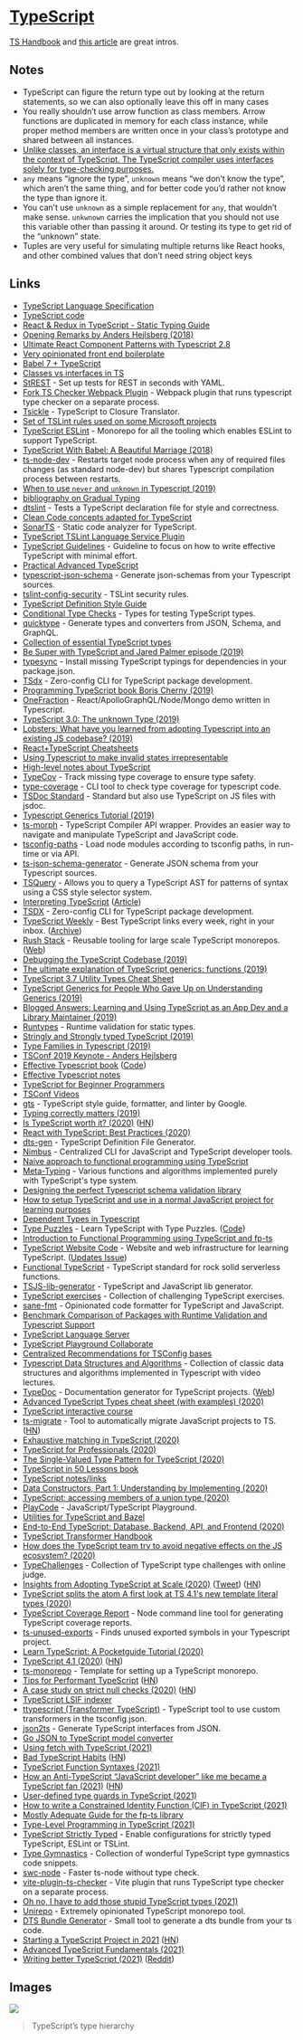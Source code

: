 # [TypeScript](https://www.typescriptlang.org/)

[TS Handbook](https://www.typescriptlang.org/docs/handbook/basic-types.html) and [this article](https://toddmotto.com/typescript-introduction) are great intros.

## Notes

- TypeScript can figure the return type out by looking at the return statements, so we can also optionally leave this off in many cases
- You really shouldn’t use arrow function as class members. Arrow functions are duplicated in memory for each class instance, while proper method members are written once in your class’s prototype and shared between all instances.
- [Unlike classes, an interface is a virtual structure that only exists within the context of TypeScript. The TypeScript compiler uses interfaces solely for type-checking purposes.](https://toddmotto.com/classes-vs-interfaces-in-typescript)
- `any` means “ignore the type”, `unknown` means “we don’t know the type”, which aren’t the same thing, and for better code you’d rather not know the type than ignore it.
- You can’t use `unknown` as a simple replacement for `any`, that wouldn’t make sense. `unkwnown` carries the implication that you should not use this variable other than passing it around. Or testing its type to get rid of the “unknown” state.
- Tuples are very useful for simulating multiple returns like React hooks, and other combined values that don't need string object keys

## Links

- [TypeScript Language Specification](https://github.com/Microsoft/TypeScript/blob/master/doc/spec.md)
- [TypeScript code](https://github.com/microsoft/TypeScript)
- [React & Redux in TypeScript - Static Typing Guide](https://github.com/piotrwitek/react-redux-typescript-guide)
- [Opening Remarks by Anders Hejlsberg (2018)](https://www.youtube.com/watch?v=wpgKd-rwnMw)
- [Ultimate React Component Patterns with Typescript 2.8](https://levelup.gitconnected.com/ultimate-react-component-patterns-with-typescript-2-8-82990c516935)
- [Very opinionated front end boilerplate](https://ts-react-boilerplate.js.org/)
- [Babel 7 + TypeScript](http://artsy.github.io/blog/2017/11/27/Babel-7-and-TypeScript/)
- [Classes vs interfaces in TS](https://toddmotto.com/classes-vs-interfaces-in-typescript)
- [StREST](https://github.com/eykhagen/strest) - Set up tests for REST in seconds with YAML.
- [Fork TS Checker Webpack Plugin](https://github.com/Realytics/fork-ts-checker-webpack-plugin) - Webpack plugin that runs typescript type checker on a separate process.
- [Tsickle](https://github.com/angular/tsickle) - TypeScript to Closure Translator.
- [Set of TSLint rules used on some Microsoft projects](https://github.com/Microsoft/tslint-microsoft-contrib)
- [TypeScript ESLint](https://github.com/typescript-eslint/typescript-eslint) - Monorepo for all the tooling which enables ESLint to support TypeScript.
- [TypeScript With Babel: A Beautiful Marriage (2018)](https://iamturns.com/typescript-babel/)
- [ts-node-dev](https://github.com/whitecolor/ts-node-dev) - Restarts target node process when any of required files changes (as standard node-dev) but shares Typescript compilation process between restarts.
- [When to use `never` and `unknown` in Typescript (2019)](https://blog.logrocket.com/when-to-use-never-and-unknown-in-typescript-5e4d6c5799ad)
- [bibliography on Gradual Typing](https://github.com/samth/gradual-typing-bib)
- [dtslint](https://github.com/Microsoft/dtslint) - Tests a TypeScript declaration file for style and correctness.
- [Clean Code concepts adapted for TypeScript](https://github.com/labs42io/clean-code-typescript)
- [SonarTS](https://github.com/SonarSource/SonarTS) - Static code analyzer for TypeScript.
- [TypeScript TSLint Language Service Plugin](https://github.com/Microsoft/typescript-tslint-plugin)
- [TypeScript Guidelines](https://github.com/unional/typescript-guidelines) - Guideline to focus on how to write effective TypeScript with minimal effort.
- [Practical Advanced TypeScript](https://egghead.io/courses/practical-advanced-typescript)
- [typescript-json-schema](https://github.com/YousefED/typescript-json-schema) - Generate json-schemas from your Typescript sources.
- [tslint-config-security](https://github.com/webschik/tslint-config-security) - TSLint security rules.
- [TypeScript Definition Style Guide](https://github.com/sindresorhus/typescript-definition-style-guide)
- [Conditional Type Checks](https://github.com/dsherret/conditional-type-checks) - Types for testing TypeScript types.
- [quicktype](https://github.com/quicktype/quicktype) - Generate types and converters from JSON, Schema, and GraphQL.
- [Collection of essential TypeScript types](https://github.com/sindresorhus/type-fest)
- [Be Super with TypeScript and Jared Palmer episode (2019)](https://overcast.fm/+N_6KEDwFo)
- [typesync](https://github.com/jeffijoe/typesync) - Install missing TypeScript typings for dependencies in your package.json.
- [TSdx](https://github.com/palmerhq/tsdx) - Zero-config CLI for TypeScript package development.
- [Programming TypeScript book Boris Cherny (2019)](https://www.oreilly.com/library/view/programming-typescript/9781492037644/)
- [OneFraction](https://github.com/TrillCyborg/onefraction) - React/ApolloGraphQL/Node/Mongo demo written in Typescript.
- [TypeScript 3.0: The unknown Type (2019)](https://mariusschulz.com/blog/typescript-3-0-the-unknown-type)
- [Lobsters: What have you learned from adopting Typescript into an existing JS codebase? (2019)](https://lobste.rs/s/3ucfhp/what_have_you_learned_from_adopting)
- [React+TypeScript Cheatsheets](https://github.com/typescript-cheatsheets/react-typescript-cheatsheet)
- [Using Typescript to make invalid states irrepresentable](http://www.javiercasas.com/articles/typescript-impossible-states-irrepresentable)
- [High-level notes about TypeScript](https://github.com/orta/typescript-notes)
- [TypeCov](https://github.com/codechecks/typecov) - Track missing type coverage to ensure type safety.
- [type-coverage](https://github.com/plantain-00/type-coverage) - CLI tool to check type coverage for typescript code.
- [TSDoc Standard](https://github.com/Raynos/tsdocstandard) - Standard but also use TypeScript on JS files with jsdoc.
- [Typescript Generics Tutorial (2019)](https://www.youtube.com/watch?v=nViEqpgwxHE)
- [ts-morph](https://github.com/dsherret/ts-morph) - TypeScript Compiler API wrapper. Provides an easier way to navigate and manipulate TypeScript and JavaScript code.
- [tsconfig-paths](https://github.com/dividab/tsconfig-paths) - Load node modules according to tsconfig paths, in run-time or via API.
- [ts-json-schema-generator](https://github.com/vega/ts-json-schema-generator) - Generate JSON schema from your Typescript sources.
- [TSQuery](https://github.com/phenomnomnominal/tsquery) - Allows you to query a TypeScript AST for patterns of syntax using a CSS style selector system.
- [Interpreting TypeScript](https://www.meetup.com/TypeScriptNYC/events/260291994/) ([Article](http://notes.eatonphil.com/interpreting-typescript.html))
- [TSDX](https://github.com/jaredpalmer/tsdx) - Zero-config CLI for TypeScript package development.
- [TypeScript Weekly](https://www.typescript-weekly.com/) - Best TypeScript links every week, right in your inbox. ([Archive](https://us14.campaign-archive.com/home?u=809daf9442ece0a92a3d65f99&id=5693c0ed42))
- [Rush Stack](https://github.com/microsoft/rushstack) - Reusable tooling for large scale TypeScript monorepos. ([Web](https://rushjs.io/))
- [Debugging the TypeScript Codebase (2019)](https://blog.andrewbran.ch/debugging-the-type-script-codebase/)
- [The ultimate explanation of TypeScript generics: functions (2019)](https://codewithstyle.info/TypeScript-generics-demystified/)
- [TypeScript 3.7 Utility Types Cheat Sheet](https://www.elsewebdevelopment.com/typescript-3-7-utility-types-printable-pdf-cheat-sheet/)
- [TypeScript Generics for People Who Gave Up on Understanding Generics (2019)](https://ts.chibicode.com/generics)
- [Blogged Answers: Learning and Using TypeScript as an App Dev and a Library Maintainer (2019)](https://blog.isquaredsoftware.com/2019/11/blogged-answers-learning-and-using-typescript/)
- [Runtypes](https://github.com/pelotom/runtypes) - Runtime validation for static types.
- [Stringly and Strongly typed TypeScript (2019)](https://gal.hagever.com/posts/strongly-stringly-types-in-typescript/)
- [Type Families in Typescript (2019)](https://www.javiercasas.com/articles/typescript-type-families)
- [TSConf 2019 Keynote - Anders Hejlsberg](https://www.youtube.com/watch?v=jmPZztKIFf4)
- [Effective Typescript book](https://effectivetypescript.com/) ([Code](https://github.com/danvk/effective-typescript))
- [Effective Typescript notes](https://github.com/jsjoeio/effective-typescript-notes)
- [TypeScript for Beginner Programmers](https://github.com/chibicode/TypeScript-for-Beginner-Programmers)
- [TSConf Videos](https://tsconf.io/videos.html)
- [gts](https://github.com/google/gts) - TypeScript style guide, formatter, and linter by Google.
- [Typing correctly matters (2019)](https://www.dotconferences.com/2019/12/ziad-bizri-typing-correctly-matters)
- [Is TypeScript worth it? (2020)](https://blog.logrocket.com/is-typescript-worth-it/) ([HN](https://news.ycombinator.com/item?id=22055341))
- [React with TypeScript: Best Practices (2020)](https://www.sitepoint.com/react-with-typescript-best-practices/)
- [dts-gen](https://github.com/microsoft/dts-gen) - TypeScript Definition File Generator.
- [Nimbus](https://github.com/airbnb/nimbus) - Centralized CLI for JavaScript and TypeScript developer tools.
- [Naive approach to functional programming using TypeScript](https://github.com/alohawav/naive_functional_programming)
- [Meta-Typing](https://github.com/ronami/meta-typing) - Various functions and algorithms implemented purely with TypeScript's type system.
- [Designing the perfect Typescript schema validation library](https://vriad.com/blog/zod/)
- [How to setup TypeScript and use in a normal JavaScript project for learning purposes](https://gist.github.com/marcusradell/7717da3b2737d218c2f2584cd9df36a0)
- [Dependent Types in Typescript](https://www.javiercasas.com/articles/typescript-dependent-types)
- [Type Puzzles](https://type-puzzles.uhyohyo.net/) - Learn TypeScript with Type Puzzles. ([Code](https://github.com/uhyo/typescript-puzzle))
- [Introduction to Functional Programming using TypeScript and fp-ts](https://github.com/enricopolanski/functional-programming)
- [TypeScript Website Code](https://github.com/microsoft/TypeScript-Website) - Website and web infrastructure for learning TypeScript. ([Updates Issue](https://github.com/microsoft/TypeScript-Website/issues/130))
- [Functional TypeScript](https://github.com/transitive-bullshit/functional-typescript) - TypeScript standard for rock solid serverless functions.
- [TSJS-lib-generator](https://github.com/microsoft/TSJS-lib-generator) - TypeScript and JavaScript lib generator.
- [TypeScript exercises](https://github.com/mdevils/typescript-exercises) - Collection of challenging TypeScript exercises.
- [sane-fmt](https://github.com/KSXGitHub/sane-fmt) - Opinionated code formatter for TypeScript and JavaScript.
- [Benchmark Comparison of Packages with Runtime Validation and Typescript Support](https://github.com/moltar/typescript-runtime-type-benchmarks)
- [TypeScript Language Server](https://github.com/theia-ide/typescript-language-server)
- [TypeScript Playground Collaborate](https://github.com/orta/playground-collaborate)
- [Centralized Recommendations for TSConfig bases](https://github.com/tsconfig/bases)
- [Typescript Data Structures and Algorithms](https://github.com/jeffzh4ng/dsa-ts) - Collection of classic data structures and algorithms implemented in Typescript with video lectures.
- [TypeDoc](https://github.com/TypeStrong/typedoc) - Documentation generator for TypeScript projects. ([Web](https://typedoc.org/))
- [Advanced TypeScript Types cheat sheet (with examples) (2020)](https://dev.to/ibrahima92/advanced-typescript-types-cheat-sheet-with-examples-5414)
- [TypeScript interactive course](https://www.executeprogram.com/courses/typescript)
- [ts-migrate](https://github.com/airbnb/ts-migrate) - Tool to automatically migrate JavaScript projects to TS. ([HN](https://news.ycombinator.com/item?id=24204718))
- [Exhaustive matching in TypeScript (2020)](https://www.dorfmeister.cc/blog/exhaustive-matching-in-type-script)
- [TypeScript for Professionals (2020)](https://www.udemy.com/course/typescript-for-professionals/)
- [The Single-Valued Type Pattern for TypeScript (2020)](https://spin.atomicobject.com/2020/10/05/single-valued-type-pattern/)
- [TypeScript in 50 Lessons book](https://www.smashingmagazine.com/printed-books/typescript-in-50-lessons/)
- [TypeScript notes/links](https://joeprevite.com/typescript)
- [Data Constructors, Part 1: Understanding by Implementing (2020)](https://v5.chriskrycho.com/journal/data-constructors-part-1-understanding-by-implementing/)
- [TypeScript: accessing members of a union type (2020)](https://www.breck-mckye.com/blog/2020/10/TypeScript-accessing-members-of-a-union-type/)
- [PlayCode](https://playcode.io/typescript/) - JavaScript/TypeScript Playground.
- [Utilities for TypeScript and Bazel](https://github.com/bazelbuild/rules_typescript)
- [End-to-End TypeScript: Database, Backend, API, and Frontend (2020)](https://www.youtube.com/watch?v=GrnBXhsr0ng)
- [TypeScript Transformer Handbook](https://github.com/madou/typescript-transformer-handbook)
- [How does the TypeScript team try to avoid negative effects on the JS ecosystem? (2020)](https://www.youtube.com/watch?v=8qm49TyMUPI)
- [TypeChallenges](https://github.com/type-challenges/type-challenges) - Collection of TypeScript type challenges with online judge.
- [Insights from Adopting TypeScript at Scale (2020)](https://www.techatbloomberg.com/blog/10-insights-adopting-typescript-at-scale/) ([Tweet](https://twitter.com/robpalmer2/status/1326057162221760512)) ([HN](https://news.ycombinator.com/item?id=25043541))
- [TypeScript splits the atom A first look at TS 4.1's new template literal types (2020)](https://effectivetypescript.com/2020/11/05/template-literal-types/)
- [TypeScript Coverage Report](httpsn://github.com/alexcanessa/typescript-coverage-report) - Node command line tool for generating TypeScript coverage reports.
- [ts-unused-exports](https://github.com/pzavolinsky/ts-unused-exports) - Finds unused exported symbols in your Typescript project.
- [Learn TypeScript: A Pocketguide Tutorial (2020)](https://www.prisma.io/blog/learn-typescript-a-pocketguide-tutorial-q329XmXQHUjz)
- [TypeScript 4.1 (2020)](https://devblogs.microsoft.com/typescript/announcing-typescript-4-1/) ([HN](https://news.ycombinator.com/item?id=25155627))
- [ts-monorepo](https://github.com/NiGhTTraX/ts-monorepo) - Template for setting up a TypeScript monorepo.
- [Tips for Performant TypeScript](https://github.com/microsoft/TypeScript/wiki/Performance) ([HN](https://news.ycombinator.com/item?id=25199070))
- [A case study on strict null checks (2020)](https://www.figma.com/blog/inside-figma-a-case-study-on-strict-null-checks/) ([HN](https://news.ycombinator.com/item?id=25458777))
- [TypeScript LSIF indexer](https://github.com/sourcegraph/lsif-node)
- [ttypescript (Transformer TypeScript)](https://github.com/cevek/ttypescript) - TypeScript tool to use custom transformers in the tsconfig.json.
- [json2ts](http://json2ts.com/) - Generate TypeScript interfaces from JSON.
- [Go JSON to TypeScript model converter](https://github.com/tkrajina/typescriptify-golang-structs)
- [Using fetch with TypeScript (2021)](https://kentcdodds.com/blog/using-fetch-with-type-script)
- [Bad TypeScript Habits](https://startup-cto.net/10-bad-typescript-habits-to-break-this-year/) ([HN](https://news.ycombinator.com/item?id=26005330))
- [TypeScript Function Syntaxes (2021)](https://kentcdodds.com/blog/typescript-function-syntaxes)
- [How an Anti-TypeScript “JavaScript developer” like me became a TypeScript fan (2021)](https://chiragswadia.medium.com/how-an-anti-typescript-javascript-developer-like-me-became-a-typescript-fan-a4e043151ad7) ([HN](https://news.ycombinator.com/item?id=26314756))
- [User-defined type guards in TypeScript (2021)](https://gcollazo.com/user-defined-type-guards-in-typescript/)
- [How to write a Constrained Identity Function (CIF) in TypeScript (2021)](https://kentcdodds.com/blog/how-to-write-a-constrained-identity-function-in-typescript)
- [Mostly Adequate Guide for the fp-ts library](https://github.com/ChuckJonas/mostly-adequate-fp-ts)
- [Type-Level Programming in TypeScript (2021)](https://mjj.io/2021/03/29/type-level-programming-in-typescript/)
- [TypeScript Strictly Typed](https://github.com/cyrilletuzi/typescript-strictly-typed) - Enable configurations for strictly typed TypeScript, ESLint or TSLint.
- [Type Gymnastics](https://github.com/g-plane/type-gymnastics) - Collection of wonderful TypeScript type gymnastics code snippets.
- [swc-node](https://github.com/Brooooooklyn/swc-node) - Faster ts-node without type check.
- [vite-plugin-ts-checker](https://github.com/fi3ework/vite-plugin-ts-checker) - Vite plugin that runs TypeScript type checker on a separate process.
- [Oh no, I have to add those stupid TypeScript types (2021)](https://www.aleksandra.codes/fighting-with-ts)
- [Unirepo](https://github.com/deref/uni) - Extremely opinionated TypeScript monorepo tool.
- [DTS Bundle Generator](https://github.com/timocov/dts-bundle-generator) - Small tool to generate a dts bundle from your ts code.
- [Starting a TypeScript Project in 2021](https://www.metachris.com/2021/04/starting-a-typescript-project-in-2021/) ([HN](https://news.ycombinator.com/item?id=26888455))
- [Advanced TypeScript Fundamentals (2021)](https://egghead.io/courses/advanced-typescript-fundamentals-579c174f)
- [Writing better TypeScript (2021)](https://stefan-bauer.online/writing-better-type-script/) ([Reddit](https://www.reddit.com/r/typescript/comments/n08p0s/writing_better_typescript/))

## Images

![](https://i.imgur.com/APrrI2V.png)

> TypeScript’s type hierarchy
